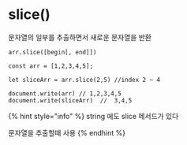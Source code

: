 # slice\(\)

문자열의 일부를 추출하면서 새로운 문자열을 반환

```text
arr.slice([begin[, end]])
```

```text
const arr = [1,2,3,4,5];

let sliceArr = arr.slice(2,5) //index 2 ~ 4

document.write(arr) // 1,2,3,4,5
document.write(sliceArr)  //  3,4,5
```

{% hint style="info" %}
string 에도 slice 메서드가 있다

문자열을 추출할때 사용
{% endhint %}

